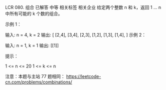 LCR 080. 组合
已解答
中等
相关标签
相关企业
给定两个整数 n 和 k，返回 1 ... n 中所有可能的 k 个数的组合。

 

示例 1：

输入: n = 4, k = 2
输出:
[
  [2,4],
  [3,4],
  [2,3],
  [1,2],
  [1,3],
  [1,4],
]
示例 2：

输入: n = 1, k = 1
输出: [[1]]
 

提示：

1 <= n <= 20
1 <= k <= n
 

注意：本题与主站 77 题相同： https://leetcode-cn.com/problems/combinations/